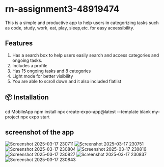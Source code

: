 # rn-assignment3-48919474
 This is a simple and productive app to help users in categorizing tasks such as code, study, work, eat, play, sleep,etc. for easy aceessibility. 
 
 ## Features 
 1. Has a search box to help users easily search and access categories and ongoing tasks.
 2. Includes a profile
 3. Has 15 ongoing tasks and 8 categories
 4. Light mode for better visibility
 5. You are able to scroll down and it also included flatlist 
 
 ## 📦 Installation
 cd MobileApp
 npm install
 npx create-expo-app@latest --template blank my-project 
 npx expo start
 
 ## screenshot of the app
 ![Screenshot 2025-03-17 230711](https://github.com/user-attachments/assets/e1fa7c15-10f7-451d-8bf7-8b596831bffe)
 ![Screenshot 2025-03-17 230751](https://github.com/user-attachments/assets/1568b20a-4a79-4eff-8cd5-61d761277c5a)
 ![Screenshot 2025-03-17 230804](https://github.com/user-attachments/assets/ae3243c9-781d-41cd-924c-cffa5d32478b)
 ![Screenshot 2025-03-17 230816](https://github.com/user-attachments/assets/31fae2bd-1a42-4f04-a8bd-4de775d8dc9e)
 ![Screenshot 2025-03-17 230827](https://github.com/user-attachments/assets/92276bb3-91dc-4aa5-b911-05f9c373bea7)
 ![Screenshot 2025-03-17 230837](https://github.com/user-attachments/assets/9adfb627-317c-4333-b3db-497a12da77d0)
 ![Screenshot 2025-03-17 230843](https://github.com/user-attachments/assets/89a5957c-a484-4ce7-b415-608709da1224)
